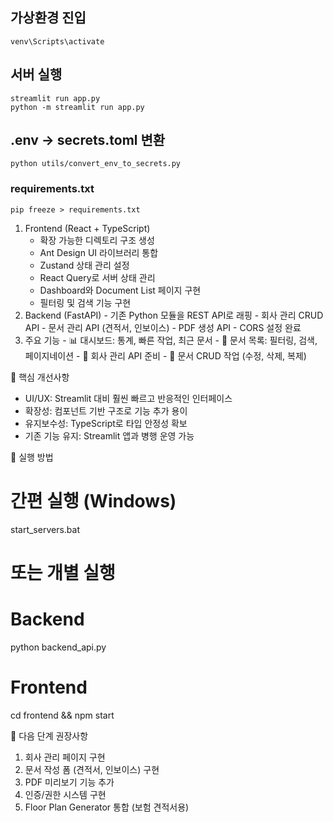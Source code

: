 ## 가상환경 진입
```
venv\Scripts\activate   
```

## 서버 실행 
```
streamlit run app.py
python -m streamlit run app.py
```

## .env → secrets.toml 변환 
```
python utils/convert_env_to_secrets.py
```

### requirements.txt 
```
pip freeze > requirements.txt
```

1. Frontend (React + TypeScript)
    - 확장 가능한 디렉토리 구조 생성
    - Ant Design UI 라이브러리 통합
    - Zustand 상태 관리 설정
    - React Query로 서버 상태 관리
    - Dashboard와 Document List 페이지 구현
    - 필터링 및 검색 기능 구현
  2. Backend (FastAPI)
    - 기존 Python 모듈을 REST API로 래핑
    - 회사 관리 CRUD API
    - 문서 관리 API (견적서, 인보이스)
    - PDF 생성 API
    - CORS 설정 완료
  3. 주요 기능
    - 📊 대시보드: 통계, 빠른 작업, 최근 문서
    - 📄 문서 목록: 필터링, 검색, 페이지네이션
    - 🏢 회사 관리 API 준비
    - 📑 문서 CRUD 작업 (수정, 삭제, 복제)

  🎯 핵심 개선사항

  - UI/UX: Streamlit 대비 훨씬 빠르고 반응적인 인터페이스
  - 확장성: 컴포넌트 기반 구조로 기능 추가 용이
  - 유지보수성: TypeScript로 타입 안정성 확보
  - 기존 기능 유지: Streamlit 앱과 병행 운영 가능

  🚀 실행 방법

  # 간편 실행 (Windows)
  start_servers.bat

  # 또는 개별 실행
  # Backend
  python backend_api.py

  # Frontend
  cd frontend && npm start

  📝 다음 단계 권장사항

  1. 회사 관리 페이지 구현
  2. 문서 작성 폼 (견적서, 인보이스) 구현
  3. PDF 미리보기 기능 추가
  4. 인증/권한 시스템 구현
  5. Floor Plan Generator 통합 (보험 견적서용)